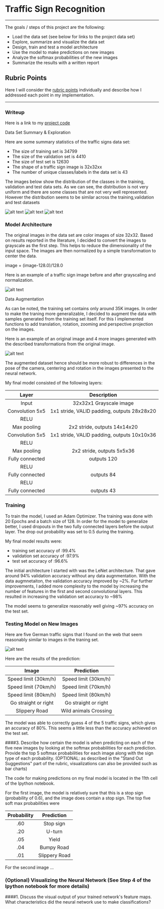 # Traffic Sign Recognition

---

The goals / steps of this project are the following:
* Load the data set (see below for links to the project data set)
* Explore, summarize and visualize the data set
* Design, train and test a model architecture
* Use the model to make predictions on new images
* Analyze the softmax probabilities of the new images
* Summarize the results with a written report


[//]: # (Image References)

[image1]: ./examples/Distribution-Training-Set.png "Dist-Train"
[image2]: ./examples/Distribution-Validation-Set.png "Dist-Valid"
[image3]: ./examples/Distribution-Test-Set.png "Test-Train"
[image4]: ./examples/grayscale-conversion.png "GrayScaleConversion"
[image5]: ./examples/augmentation.png
[image6]: ./examples/webImages.png
[image7]: ./examples/placeholder.png "Traffic Sign 4"
[image8]: ./examples/placeholder.png "Traffic Sign 5"

## Rubric Points
Here I will consider the [rubric points](https://review.udacity.com/#!/rubrics/481/view) individually and describe how I addressed each point in my implementation.  

---
### Writeup 
Here is a link to my [project code](https://github.com/iyerhari5/P2-TrafficSignClassification/blob/master/Traffic_Sign_Classifier.ipynb)

Data Set Summary & Exploration

Here are some summary statistics of the traffic signs data set:

* The size of training set is 34799
* The size of the validation set is 4410
* The size of test set is 12630
* The shape of a traffic sign image is 32x32xx
* The number of unique classes/labels in the data set is 43

The images below show the distribution of the classes in the training, validation and 
test data sets. As we can see, the distribution is not very uniform and there are some classes
that are not very well represented. However the distribution seems to be similar across
the training,validation and test datasets

![alt text][image1]
![alt text][image2]
![alt text][image3]

### Model Architecture 

The original images in the data set are color images of size 32x32. Based on results reported in the literature, I decided to
convert the images to grayscale as the first step. This helps to reduce the dimensionality of the input space. The images are then
normalized by a simple transformation to center the data.

image = (image-128.0)/128.0

Here is an example of a traffic sign image before and after grayscaling and normalization.

![alt text][image4]

Data Augmentation

As can be noted, the training set contains only around 35K images. In order to make the traning more generalizable, I decided to 
augment the data with samples generated from the training set itself. For this I implemented functions to add translation, rotation, zooming
and perspective projection on the images.

Here is an example of an original image and 4 more images generated with the described transformations from the original image.

![alt text][image5]

The augmented dataset hence should be more robust to differences in the pose of the camera, centering and rotation in the images 
presented to the neural network.



My final model consisted of the following layers:

| Layer         		|     Description	        					| 
|:---------------------:|:---------------------------------------------:| 
| Input         		| 32x32x1 Grayscale image   			    	| 
| Convolution 5x5     	| 1x1 stride, VALID padding, outputs 28x28x20 	|
| RELU					|												|
| Max pooling	      	| 2x2 stride,  outputs 14x14x20 				|
| Convolution 5x5     	| 1x1 stride, VALID padding, outputs 10x10x36 	|
| RELU					|												|
| Max pooling	      	| 2x2 stride,  outputs 5x5x36 					|
| Fully connected		| outputs 120        							|
| RELU					|												|
| Fully connected		| outputs 84        							|
| RELU					|												|
| Fully connected		| outputs 43        							|

### Training

To train the model, I used an Adam Optimizer. The training was done with 20 Epochs  and a batch size of 128. In order for the model to
generalize better, I used dropouts in the two fully connected layers before the output layer. The drop out probability was set to 0.5 during
the training.

My final model results were:
* training set accuracy of   :99.4%
* validation set accuracy of :97.9%
* test set accuracy of       :96.6%


The initial architecture I started with was the LeNet architecture. That gave around 94% validation accuracy without any data augnmentation. 
With the data augmnetaiton, the validation accuracy improved by ~2%. Fur further improvements, I added more complexity to the model by
increasing the number of features in the first and second convolutional layers. This resulted in increasing the validation set accuracy to ~98%

The model seems to generalize reasonably well giving ~97% accuracy on the test set.

### Testing  Model on New Images

Here are five German traffic signs that I found on the web that seem reasonably similar to images in the traning set.
	
![alt text][image6] 

Here are the results of the prediction:

| Image			        |     Prediction	        					| 
|:---------------------:|:---------------------------------------------:| 
| Speed limit (30km/h)  | Speed limit (30km/h)							| 
| Speed limit (70km/h)  | Speed limit (70km/h)							| 
| Speed limit (80km/h)  | Speed limit (80km/h)							| 
| Go straight or right  | Go straight or right							|
| Slippery Road			| Wild animals Crossing  						|


The model was able to correctly guess 4 of the 5 traffic signs, which gives an accuracy of 80%. 
This seems a little less than the accuracy achieved on the test set.

####3. Describe how certain the model is when predicting on each of the five new images by looking at the softmax probabilities for each prediction. Provide the top 5 softmax probabilities for each image along with the sign type of each probability. (OPTIONAL: as described in the "Stand Out Suggestions" part of the rubric, visualizations can also be provided such as bar charts)

The code for making predictions on my final model is located in the 11th cell of the Ipython notebook.

For the first image, the model is relatively sure that this is a stop sign (probability of 0.6), and the image does contain a stop sign. The top five soft max probabilities were

| Probability         	|     Prediction	        					| 
|:---------------------:|:---------------------------------------------:| 
| .60         			| Stop sign   									| 
| .20     				| U-turn 										|
| .05					| Yield											|
| .04	      			| Bumpy Road					 				|
| .01				    | Slippery Road      							|


For the second image ... 

### (Optional) Visualizing the Neural Network (See Step 4 of the Ipython notebook for more details)
####1. Discuss the visual output of your trained network's feature maps. What characteristics did the neural network use to make classifications?


